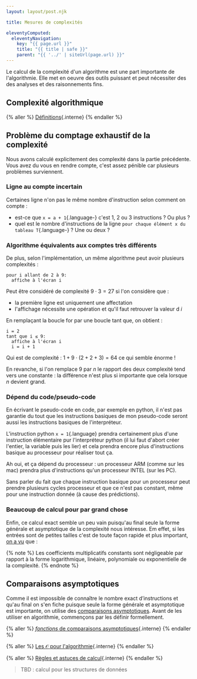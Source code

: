 ```yaml
---
layout: layout/post.njk

title: Mesures de complexités

eleventyComputed:
  eleventyNavigation:
    key: "{{ page.url }}"
    title: "{{ title | safe }}"
    parent: "{{ '../' | siteUrl(page.url) }}"
---
```


Le calcul de la complexité d'un algorithme est une part importante de l'algorithmie. Elle met en oeuvre des outils puissant et peut nécessiter des des analyses et des raisonnements fins.

## Complexité algorithmique

{% aller %}
[Définitions](./définitions){.interne}
{% endaller %}

## Problème du comptage exhaustif de la complexité

Nous avons calculé explicitement des complexité dans la partie précédente. Vous avez du vous en rendre compte, c'est assez pénible car plusieurs problèmes surviennent.

### Ligne au compte incertain

Certaines ligne n'on pas le même nombre d'instruction selon comment on compte :

- est-ce que `x = a + 1`{.language-} c'est 1, 2 ou 3 instructions ? Ou plus ?
- quel est le nombre d'instructions de la ligne `pour chaque élément x du tableau T`{.language-} ? Une ou deux ?

### Algorithme équivalents aux comptes très différents

De plus, selon l'implémentation, un même algorithme peut avoir plusieurs complexités :

```text
pour i allant de 2 à 9:
  affiche à l'écran i
```

Peut être considéré de complexité $9\cdot 3 = 27$ si l'on considère que :

- la première ligne est uniquement une affectation
- l'affichage nécessite une opération et qu'il faut retrouver la valeur d $i$

En remplaçant la boucle for par une boucle tant que, on obtient :

```text
i = 2
tant que i ≤ 9:
  affiche à l'écran i
  i = i + 1
```

Qui est de complexité : $1 + 9\cdot (2+2+3) = 64$ ce qui semble énorme !

En revanche, si l'on remplace $9$ par $n$ le rapport des deux complexité tend vers une constante : la différence n'est plus si importante que cela lorsque $n$ devient grand.

### Dépend du code/pseudo-code

En écrivant le pseudo-code en code, par exemple en python, il n'est pas garantie du tout que les instructions basiques de mon pseudo-code seront aussi les instructions basiques de l'interpréteur.

L'instruction python `x = 1`{.language} prendra certainement plus d'une instruction élémentaire pur l'interpréteur python (il lui faut d'abort créer l'entier, la variable puis les lier) et cela prendra encore plus d'instructions basique au processeur pour réaliser tout ça.

Ah oui, et ça dépend du processeur : un processeur ARM (comme sur les mac) prendra plus d'instructions qu'un processeur INTEL (sur les PC).

Sans parler du fait que chaque instruction basique pour un processeur peut prendre plusieurs cycles processeur et que ce n'est pas constant, même pour une instruction donnée (à cause des prédictions).

### Beaucoup de calcul pour par grand chose

Enfin, ce calcul exact semble un peu vain puisqu'au final seule la forme générale et asymptotique de la complexité nous intéresse. Em effet, si les entrées sont de petites tailles c'est de toute façon rapide et plus important, [on a vu](../définitions/#forme-asymptotique) que :

{% note %}
Les coefficients multiplicatifs constants sont négligeable par rapport à la forme logarithmique, linéaire, polynomiale ou exponentielle de la complexité.
{% endnote %}

## Comparaisons asymptotiques

Comme il est impossible de connaître le nombre exact d’instructions et qu'au final on s'en fiche puisque seule la forme générale et asymptotique est importante, on utilise des [comparaisons asymptotiques](https://fr.wikipedia.org/wiki/Comparaison_asymptotique). Avant de les utiliser en algorithmie, commençons par les définir formellement. 

{% aller %}
[*fonctions* de comparaisons asymptotiques](./comparaisons-asymptotiques){.interne}
{% endaller %}

{% aller %}
[Les $\mathcal{O}$ pour l'algorithmie](./O-pour-l-algorithmie){.interne}
{% endaller %}

{% aller %}
[Règles et astuces de calcul](./règles-de-calcul){.interne}
{% endaller %}

> TBD : calcul pour les structures de données
